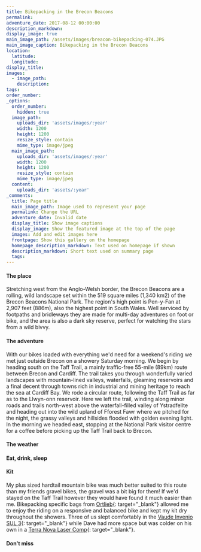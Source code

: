 ```yaml
---
title: Bikepacking in the Brecon Beacons
permalink:
adventure_date: 2017-08-12 00:00:00
description_markdown:
display_image: true
main_image_path: /assets/images/breacon-bikepacking-074.JPG
main_image_caption: Bikepacking in the Brecon Beacons
location:
  latitude:
  longitude:
display_title:
images:
  - image_path:
    description:
tags:
order_number:
_options:
  order_number:
    hidden: true
  image_path:
    uploads_dir: 'assets/images/:year'
    width: 1200
    height: 1200
    resize_style: contain
    mime_type: image/jpeg
  main_image_path:
    uploads_dir: 'assets/images/:year'
    width: 1200
    height: 1200
    resize_style: contain
    mime_type: image/jpeg
  content:
    uploads_dir: 'assets/:year'
_comments:
  title: Page title
  main_image_path: Image used to represent your page
  permalink: Change the URL
  adventure_date: Invalid date
  display_title: Show image captions
  display_image: Show the featured image at the top of the page
  images: Add and edit images here
  frontpage: Show this gallery on the homepage
  homepage_description_markdown: Text used on homepage if shown
  description_markdown: Short text used on summary page
  tags:
---
```


#### The place

Stretching west from the Anglo-Welsh border, the Brecon Beacons are a rolling, wild landscape set within the 519 square miles (1,340 km2) of the Brecon Beacons National Park. The region's high point is Pen-y-Fan at 2,907 feet (886m), also the highest point in South Wales. Well serviced by footpaths and bridleways they are made for multi-day adventures on foot or bike, and the area is also a dark sky reserve, perfect for watching the stars from a wild bivvy.

#### The adventure

With our bikes loaded with everything we'd need for a weekend's riding we met just outside Brecon on a showery Saturday morning. We begin by heading south on the Taff Trail, a mainly traffic-free 55-mile (89km) route between Brecon and Cardiff. The trail takes you through wonderfully varied landscapes with mountain-lined valleys, waterfalls, gleaming reservoirs and a final decent through towns rich in industrial and mining heritage to reach the sea at Cardiff Bay. We rode a circular route, following the Taff Trail as far as to the Llwyn-onn reservoir. Here we left the trail, winding along minor roads and trails north-west above the waterfall-filled valley of Ystradfellte and heading out into the wild upland of Fforest Fawr where we pitched for the night, the grassy valleys and hillsides flooded with golden evening light. In the morning we headed east, stopping at the National Park visitor centre for a coffee before picking up the Taff Trail back to Brecon.&nbsp;

#### The weather

#### Eat, drink, sleep

#### Kit

My plus sized hardtail mountain bike was much better suited to this route than my friends gravel bikes, the gravel was a bit big for them! If we'd stayed on the Taff Trail however they would have found it much easier than me. Bikepacking specific bags from [Ortlieb](https://www.ortlieb.com/us/products/bikepacking){: target="_blank"} allowed me to enjoy the riding on a responsive and balanced bike and kept my kit dry throughout the showers. Three of us slept comfortably in the [Vaude Invenio SUL 3](https://www.vaude.com/en-GB/Products/Activity/Best-in-Test/Invenio-SUL-3P?number=124861820){: target="_blank"}&nbsp;while Dave had more space but was colder on his own in a [Terra Nova Laser Comp](https://www.terra-nova.co.uk/tents-and-spares/all-tents/laser-competition-1-tent-ss16/){: target="_blank"}.

#### Don't miss
